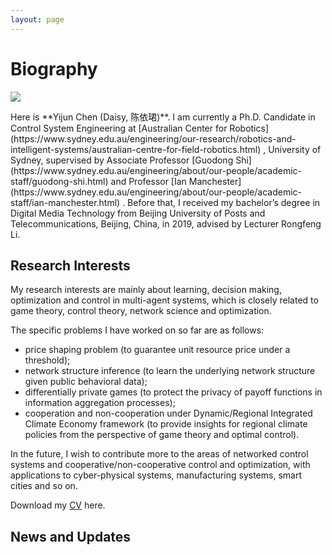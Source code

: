 ```yaml
---
layout: page
---
```


# Biography

<img src="https://chyj528.github.io/yijunchen.jpg">

<p class="noindent">
Here is **Yijun Chen (Daisy, 陈依珺)**. I am currently a Ph.D. Candidate in 
Control System Engineering
at [Australian Center for Robotics](https://www.sydney.edu.au/engineering/our-research/robotics-and-intelligent-systems/australian-centre-for-field-robotics.html)
, University of Sydney, supervised by Associate
Professor [Guodong Shi](https://www.sydney.edu.au/engineering/about/our-people/academic-staff/guodong-shi.html)
and
Professor [Ian Manchester](https://www.sydney.edu.au/engineering/about/our-people/academic-staff/ian-manchester.html)
. Before that, I received my bachelor’s degree in Digital Media Technology from
Beijing University of Posts and Telecommunications, Beijing, China, in 2019,
advised by Lecturer Rongfeng Li.
</p>

## Research Interests

<p class="noindent">
My research interests are mainly about learning, decision making, optimization
and control in multi-agent systems, which is closely related to game theory,
control theory, network science and optimization.

The specific problems I have worked on so far are as follows:

- price shaping problem (to guarantee unit resource price under a threshold);
- network structure inference (to learn the underlying network structure given
  public behavioral data);
- differentially private games (to protect the privacy of payoff functions in
  information aggregation processes);
- cooperation and non-cooperation under Dynamic/Regional Integrated Climate
  Economy framework (to provide insights for regional climate policies from the
  perspective of game theory and optimal control).

In the future, I wish to contribute more to the areas of networked control
systems and cooperative/non-cooperative control and optimization, with
applications to cyber-physical systems, manufacturing systems, smart cities and
so on.

Download my [CV](https://chyj528.github.io/CV-Yijun_Chen.pdf) here.
</p>

## News and Updates
